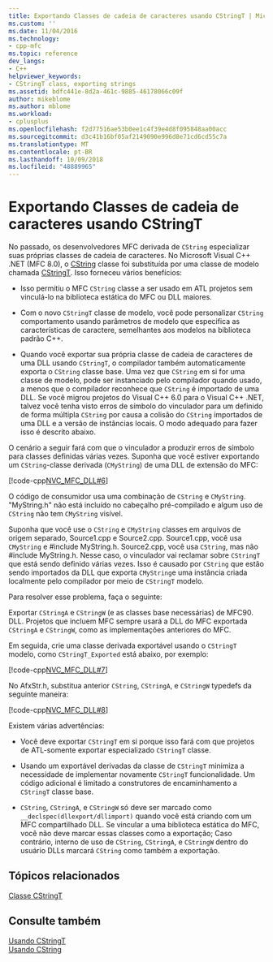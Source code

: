 ```yaml
---
title: Exportando Classes de cadeia de caracteres usando CStringT | Microsoft Docs
ms.custom: ''
ms.date: 11/04/2016
ms.technology:
- cpp-mfc
ms.topic: reference
dev_langs:
- C++
helpviewer_keywords:
- CStringT class, exporting strings
ms.assetid: bdfc441e-8d2a-461c-9885-46178066c09f
author: mikeblome
ms.author: mblome
ms.workload:
- cplusplus
ms.openlocfilehash: f2d77516ae53b0ee1c4f39e4d8f095848aa00acc
ms.sourcegitcommit: d3c41b16bf05af2149090e996d8e71cd6cd55c7a
ms.translationtype: MT
ms.contentlocale: pt-BR
ms.lasthandoff: 10/09/2018
ms.locfileid: "48889965"
---
```

# <a name="exporting-string-classes-using-cstringt"></a>Exportando Classes de cadeia de caracteres usando CStringT

No passado, os desenvolvedores MFC derivada de `CString` especializar suas próprias classes de cadeia de caracteres. No Microsoft Visual C++ .NET (MFC 8.0), o [CString](../atl-mfc-shared/using-cstring.md) classe foi substituída por uma classe de modelo chamada [CStringT](../atl-mfc-shared/reference/cstringt-class.md). Isso forneceu vários benefícios:

- Isso permitiu o MFC `CString` classe a ser usado em ATL projetos sem vinculá-lo na biblioteca estática do MFC ou DLL maiores.

- Com o novo `CStringT` classe de modelo, você pode personalizar `CString` comportamento usando parâmetros de modelo que especifica as características de caractere, semelhantes aos modelos na biblioteca padrão C++.

- Quando você exportar sua própria classe de cadeia de caracteres de uma DLL usando `CStringT`, o compilador também automaticamente exporta o `CString` classe base. Uma vez que `CString` em si for uma classe de modelo, pode ser instanciado pelo compilador quando usado, a menos que o compilador reconhece que `CString` é importado de uma DLL. Se você migrou projetos do Visual C++ 6.0 para o Visual C++ .NET, talvez você tenha visto erros de símbolo do vinculador para um definido de forma múltipla `CString` por causa a colisão do `CString` importados de uma DLL e a versão de instâncias locais. O modo adequado para fazer isso é descrito abaixo.

O cenário a seguir fará com que o vinculador a produzir erros de símbolo para classes definidas várias vezes. Suponha que você estiver exportando um `CString`-classe derivada (`CMyString`) de uma DLL de extensão do MFC:

[!code-cpp[NVC_MFC_DLL#6](../atl-mfc-shared/codesnippet/cpp/exporting-string-classes-using-cstringt_1.cpp)]

O código de consumidor usa uma combinação de `CString` e `CMyString`. "MyString.h" não está incluído no cabeçalho pré-compilado e algum uso de `CString` não tem `CMyString` visível.

Suponha que você use o `CString` e `CMyString` classes em arquivos de origem separado, Source1.cpp e Source2.cpp. Source1.cpp, você usa `CMyString` e #include MyString.h. Source2.cpp, você usa `CString`, mas não #include MyString.h. Nesse caso, o vinculador vai reclamar sobre `CStringT` que está sendo definido várias vezes. Isso é causado por `CString` que estão sendo importados da DLL que exporta `CMyString`e uma instância criada localmente pelo compilador por meio de `CStringT` modelo.

Para resolver esse problema, faça o seguinte:

Exportar `CStringA` e `CStringW` (e as classes base necessárias) de MFC90. DLL. Projetos que incluem MFC sempre usará a DLL do MFC exportada `CStringA` e `CStringW`, como as implementações anteriores do MFC.

Em seguida, crie uma classe derivada exportável usando o `CStringT` modelo, como `CStringT_Exported` está abaixo, por exemplo:

[!code-cpp[NVC_MFC_DLL#7](../atl-mfc-shared/codesnippet/cpp/exporting-string-classes-using-cstringt_2.cpp)]

No AfxStr.h, substitua anterior `CString`, `CStringA`, e `CStringW` typedefs da seguinte maneira:

[!code-cpp[NVC_MFC_DLL#8](../atl-mfc-shared/codesnippet/cpp/exporting-string-classes-using-cstringt_3.cpp)]

Existem várias advertências:

- Você deve exportar `CStringT` em si porque isso fará com que projetos de ATL-somente exportar especializado `CStringT` classe.

- Usando um exportável derivadas da classe de `CStringT` minimiza a necessidade de implementar novamente `CStringT` funcionalidade. Um código adicional é limitado a construtores de encaminhamento a `CStringT` classe base.

- `CString`, `CStringA`, e `CStringW` só deve ser marcado como `__declspec(dllexport/dllimport)` quando você está criando com um MFC compartilhado DLL. Se vincular a uma biblioteca estática do MFC, você não deve marcar essas classes como a exportação; Caso contrário, interno de uso de `CString`, `CStringA`, e `CStringW` dentro do usuário DLLs marcará `CString` como também a exportação.

## <a name="related-topics"></a>Tópicos relacionados

[Classe CStringT](../atl-mfc-shared/reference/cstringt-class.md)

## <a name="see-also"></a>Consulte também

[Usando CStringT](../atl-mfc-shared/using-cstringt.md)<br/>
[Usando CString](../atl-mfc-shared/using-cstring.md)

